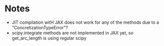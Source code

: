 # Notes

- JIT compilation witH JAX does not work for any of the methods due to a "ConcretizationTypeError"?
- scipy.integrate methods are not implemented in JAX yet, so get_arc_length is using regular scipy